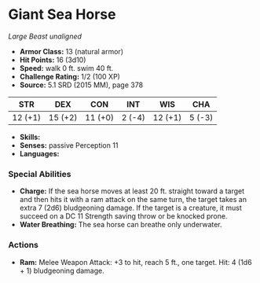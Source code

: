 # Giant Sea Horse

*Large* *Beast* *unaligned*

- **Armor Class:** 13 (natural armor)
- **Hit Points:** 16 (3d10)
- **Speed:** walk 0 ft. swim 40 ft.
- **Challenge Rating:** 1/2 (100 XP)
- **Source:** 5.1 SRD (2015 MM), page 378

| STR | DEX | CON | INT | WIS | CHA |
| --- | --- | --- | --- | --- | --- |
| 12 (+1) | 15 (+2) | 11 (+0) | 2 (-4) | 12 (+1) | 5 (-3) |

- **Skills:** 
- **Senses:** passive Perception 11
- **Languages:** 

### Special Abilities

- **Charge:** If the sea horse moves at least 20 ft. straight toward a target and then hits it with a ram attack on the same turn, the target takes an extra 7 (2d6) bludgeoning damage. If the target is a creature, it must succeed on a DC 11 Strength saving throw or be knocked prone.
- **Water Breathing:** The sea horse can breathe only underwater.

### Actions

- **Ram:** Melee Weapon Attack: +3 to hit, reach 5 ft., one target. Hit: 4 (1d6 + 1) bludgeoning damage.


